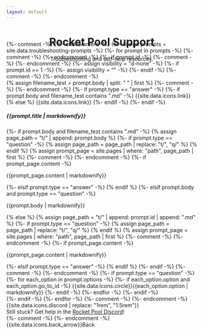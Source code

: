```yaml
---
layout: default
---
```



<!-- Header -->
<header class="bg-rp-orange">
  <div class="container pt-3 pb-5 mt-2 mb-5 text-center text-white">
    <h1 class="display-5 fw-bold mt-5">Rocket Pool Support</h1>
    <div class="col-lg-7 mx-auto">
      <p class="lead mb-4">Troubleshooting and self-help resources.</p>
    </div>
  </div>
</header>


<!-- Troubleshooting Prompts -->
<section class="">
  <div class="container py-5">
    <div class="row justify-content-center" style="margin-top: -7rem;">
      <div class="col-12">
        <div class="card rounded-0 border-white mx-auto" style="max-width: 40rem;">
          <div class="card-body markdown m-3">
            {%- comment -%}
              <!-- Assign prompts to an array of troubleshooting prompts and create a card for each. -->
            {%- endcomment -%}
            {%- assign prompts = site.data.troubleshooting-prompts -%}
            {%- for prompt in prompts -%}
              {%- comment -%}
                <!-- Only show prompts that have an id specified. -->
              {%- endcomment -%}
              {%- if prompt.id -%}
                {%- comment -%}
                  <!-- Only show the starting prompt (id = 1). Visibility of prompts after this are 
                    controlled by the goToPrompt() function in _includes/js/base.js, which is 
                    triggered by selecting an option. -->
                {%- endcomment -%}
                {%- assign visibility = "d-none" -%}
                {%- if prompt.id == 1 -%}
                  {%- assign visibility = "" -%}
                {%- endif -%}
                {%- comment -%}
                  <!-- If a filename is specified then load that page content, else if there's body 
                    data specified and it's a question then use that, otherwise load content from a 
                    file named after the id.  -->
                {%- endcomment -%}
                <div id="prompt{{prompt.id}}" class="prompt {{visibility}}">
                  {% assign filename_test = prompt.body | split: " " | first %}
                  {%- comment -%}
                    <!-- Copy link icon button. Will show the content page specified in the body 
                      property or default to the content page named after the prompt id, 
                      e.g /t/{{id}}.md file.  -->
                  {%- endcomment -%}
                  {%- if prompt.type == "answer" -%}
                    {%- if prompt.body and filename_test contains ".md" -%}
                      <a id="link{{prompt.id}}" class="prompt-link" 
                        onclick="copyText('{{site.url}}/t/{{prompt.body}}', this.id)"
                        data-bs-toggle="tooltip" data-bs-placement="top" title="Copied!" data-bs-trigger="click">
                        {{site.data.icons.link}}
                      </a>
                    {% else %}
                      <a id="link{{prompt.id}}" class="prompt-link" 
                        onclick="copyText('{{site.url}}/t/{{prompt.id}}', this.id)"
                        data-bs-toggle="tooltip" data-bs-placement="top" title="Copied!" data-bs-trigger="click">
                        {{site.data.icons.link}}
                      </a>
                    {%- endif -%}
                  {%- endif -%}
                  <h5 class="card-title">{{prompt.title | markdownify}}</h5>
                  {%- if prompt.body and filename_test contains ".md" -%}
                    {% assign page_path = "t/" | append: prompt.body %}
                    {%- if prompt.type == "question" -%}
                      {% assign page_path = page_path | replace: "t/", "q/" %}
                    {% endif %}
                    {% assign prompt_page = site.pages | where: "path", page_path | first %}
                    {%- comment -%}
                      <!-- Check if the content file exists. 
                        If it doesn't and it's an answer then throw an error.  -->
                    {%- endcomment -%}
                    {%- if prompt_page.content -%}
                      <p class="card-text mb-4">{{prompt_page.content | markdownify}}</p>
                    {%- elsif prompt.type == "answer" -%}
                      <script>alert("ERROR: Prompt {{prompt.id}}'s specified content file {{page_path}} does not exist.")</script>
                    {% endif %}
                  {%- elsif prompt.body and prompt.type == "question" -%}
                    <p class="card-text mb-4">{{prompt.body | markdownify}}</p>
                  {% else %}
                    {% assign page_path = "t/" | append: prompt.id | append: ".md" %}
                    {%- if prompt.type == "question" -%}
                      {% assign page_path = page_path | replace: "t/", "q/" %}
                    {% endif %}
                    {% assign prompt_page = site.pages | where: "path", page_path | first %}
                    {%- comment -%}
                      <!-- Check if the content file exists. 
                        If it doesn't and it's an answer then throw an error.  -->
                    {%- endcomment -%}
                    {%- if prompt_page.content -%}
                      <p class="card-text mb-4">{{prompt_page.content | markdownify}}</p>
                    {%- elsif prompt.type == "answer" -%}
                      <script>alert("ERROR: Prompt {{prompt.id}}'s has no content file specified and the default file {{page_path}} does not exist.")</script>
                    {% endif %}
                  {%- endif -%}
                  {%- comment -%}
                    <!-- If the prompt is a question then show the list of options. -->
                  {%- endcomment -%}
                  {%- if prompt.type == "question" -%}
                    {%- for each_option in prompt.options -%}
                      {%- if each_option.option and each_option.go_to_id -%}
                        <a class="prompt-option btn btn-secondary text-start d-block mt-3"
                            onclick="goToPrompt({{prompt.id}},{{each_option.go_to_id}})">
                          <span class="btn-radio me-2">{{site.data.icons.circle}}</span>{{each_option.option | markdownify}}
                        </a>
                      {%- endif -%}
                    {%- endfor -%}
                  {%- endif -%}
                </div>
              {%- endif -%}
            {%- endfor -%}
            {%- comment -%}
              <!-- This Discord invite will show if the prompt is of the answer type. The show/hide 
                functionality is controlled by the goToPrompt() function in _includes/js/base.js, 
                which is triggered by selecting an option. -->
            {%- endcomment -%}
            <div id="promptDiscordInvite" class="d-none alert alert-rp d-flex align-items-center mb-0 mt-3" role="alert">
              <span class="me-3">{{site.data.icons.discord | replace: "1rem", "1.5rem"}}</span>
              <div>
                Still stuck? Get help in the <a href="https://discord.gg/rocketpool" target="_blank">Rocket Pool Discord</a>!
              </div>
            </div>
          </div>
        </div>
        {%- comment -%}
          <!-- A back arrow to go to the previous prompt. This functionality is controlled by the 
            goToLastPrompt() function in _includes/js/base.js, which is triggered by selecting 
            the Back button. -->
        {%- endcomment -%}
        <div id="promptBack" class="mt-4 mx-auto d-none" style="max-width: 40rem;">
          <a class="btn btn-primary" onclick="goToLastPrompt()">
            <span class="me-2">{{site.data.icons.back_arrow}}</span>Back
          </a>
        </div>
      </div>
    </div>
  </div>
</section>

